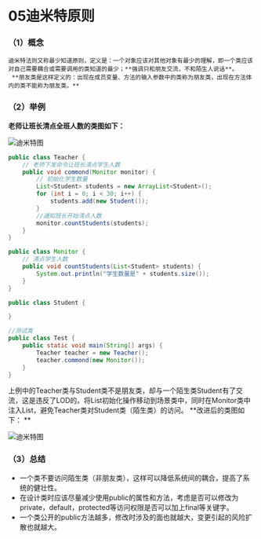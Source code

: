 # 05迪米特原则

### （1）概念

 	迪米特法则又称最少知道原则，定义是：一个对象应该对其他对象有最少的理解，即一个类应该对自己需要耦合或需要调用的类知道的最少；**强调只和朋友交流，不和陌生人说话**。 
	 **朋友类是这样定义的：出现在成员变量、方法的输入参数中的类称为朋友类，出现在方法体内的类不能称为朋友类。** 

### （2）举例

 **老师让班长清点全班人数的类图如下：**

![迪米特图](https://raw.github.com/LGSKOKO/SoftwareEngineering/master/设计模式/img/迪米特图1.png)

```java
public class Teacher {
    // 老师下发命令让班长清点学生人数
    public void commond(Monitor monitor) {
        // 初始化学生数量
        List<Student> students = new ArrayList<Student>();
        for (int i = 0; i < 30; i++) {
            students.add(new Student());
        }
        //通知班长开始清点人数
        monitor.countStudents(students);
    }
}
```

```java
public class Monitor {
    // 清点学生人数
    public void countStudents(List<Student> students) {
        System.out.println("学生数量是" + students.size());
    }
}

```

```java
public class Student {

}

```

```java
//测试类
public class Test {
    public static void main(String[] args) {
        Teacher teacher = new Teacher();
        teacher.commond(new Monitor());
    }
}
```

​	上例中的Teacher类与Student类不是朋友类，却与一个陌生类Student有了交流，这是违反了LOD的。将List<Student>初始化操作移动到场景类中，同时在Monitor类中注入List<Student>，避免Teacher类对Student类（陌生类）的访问。
**改进后的类图如下： ** 

![迪米特图](https://raw.github.com/LGSKOKO/SoftwareEngineering/master/设计模式/img/迪米特图2.png)

### （3）总结

-  一个类不要访问陌生类（非朋友类），这样可以降低系统间的耦合，提高了系统的健壮性。
-  在设计类时应该尽量减少使用public的属性和方法，考虑是否可以修改为private，default，protected等访问权限是否可以加上final等关键字。
-  一个类公开的public方法越多，修改时涉及的面也就越大，变更引起的风险扩散也就越大。